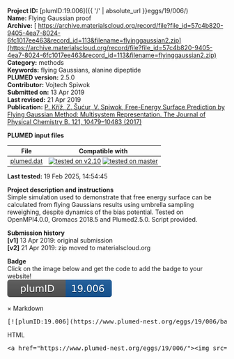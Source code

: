**Project ID:** [plumID:19.006]({{ '/' | absolute_url }}eggs/19/006/)  
**Name:**  Flying Gaussian proof  
**Archive:** [ https://archive.materialscloud.org/record/file?file_id=57c4b820-9405-4ea7-8024-6fc1017ee463&record_id=113&filename=flyinggaussian2.zip](https://archive.materialscloud.org/record/file?file_id=57c4b820-9405-4ea7-8024-6fc1017ee463&record_id=113&filename=flyinggaussian2.zip)  
**Category:**  methods  
**Keywords:**  flying Gaussians, alanine dipeptide  
**PLUMED version:**  2.5.0  
**Contributor:**  Vojtech Spiwok  
**Submitted on:** 13 Apr 2019  
**Last revised:** 21 Apr 2019  
**Publication:** [P. Kříž, Z. Šućur, V. Spiwok, Free-Energy Surface Prediction by Flying Gaussian Method: Multisystem Representation. The Journal of Physical Chemistry B. 121, 10479–10483 (2017)](http://dx.doi.org/10.1021/acs.jpcb.7b09337)  
  
**PLUMED input files**  
  
| File     | Compatible with |  
|:--------:|:--------:|  
| [plumed.dat](./data/plumed.dat.md) |  [![tested on v2.10](https://img.shields.io/badge/v2.10-passing-green.svg)](data/plumed.dat.plumed.stderr) [![tested on master](https://img.shields.io/badge/master-passing-green.svg)](data/plumed.dat.plumed_master.stderr) |  
  
**Last tested:**  19 Feb 2025, 14:54:45
  
**Project description and instructions**  
Simple simulation used to demonstrate that free energy surface can be calculated from flying Gaussians results using umbrella sampling reweighing, despite dynamics of the bias potential. Tested on OpenMPI4.0.0, Gromacs 2018.5 and Plumed2.5.0. Script provided.

  
**Submission history**  
**[v1]** 13 Apr 2019: original submission  
**[v2]** 21 Apr 2019: zip moved to materialscloud.org  
  
**Badge**  
Click on the image below and get the code to add the badge to your website!  
<img src="./badge.svg" alt="plumeDnest:19.006" id="myBtn" class="badge">
<div id="myModal" class="modal">
  <div class="modal-content">
    <span class="close">&times;</span>
    Markdown<pre>[![plumID:19.006](https://www.plumed-nest.org/eggs/19/006/badge.svg)](https://www.plumed-nest.org/eggs/19/006/)</pre>
    HTML<pre>&lt;a href="https://www.plumed-nest.org/eggs/19/006/"&gt;&lt;img src="https://www.plumed-nest.org/eggs/19/006/badge.svg" alt="plumID:19.006"&gt;&lt;/a&gt;</pre>
  </div>
</div>
